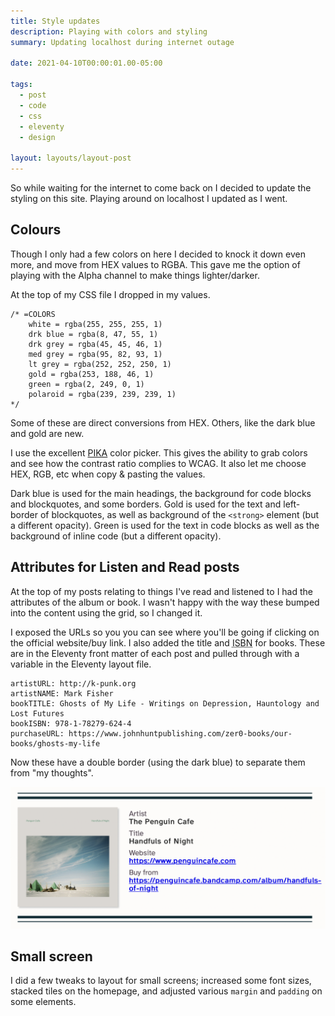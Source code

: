 ```yaml
---
title: Style updates 
description: Playing with colors and styling
summary: Updating localhost during internet outage

date: 2021-04-10T00:00:01.00-05:00

tags:
  - post
  - code
  - css
  - eleventy
  - design

layout: layouts/layout-post
---
```

So while waiting for the internet to come back on I decided to update the styling on this site. Playing around on localhost I updated as I went.

## Colours
Though I only had a few colors on here I decided to knock it down even more, and move from HEX values to RGBA. This gave me the option of playing with the Alpha channel to make things lighter/darker.

At the top of my CSS file I dropped in my values.

```
/* =COLORS
    white = rgba(255, 255, 255, 1)
    drk blue = rgba(8, 47, 55, 1)
    drk grey = rgba(45, 45, 46, 1)
    med grey = rgba(95, 82, 93, 1)
    lt grey = rgba(252, 252, 250, 1)
    gold = rgba(253, 188, 46, 1)
    green = rgba(2, 249, 0, 1)
    polaroid = rgba(239, 239, 239, 1)
*/

```
Some of these are direct conversions from HEX. Others, like the dark blue and gold are new.

I use the excellent [PIKA](https://superhighfives.com/pika "open source MacOS app") color picker. This gives the ability to grab colors and see how the contrast ratio complies to WCAG. It also let me choose HEX, RGB, etc when copy & pasting the values.

Dark blue is used for the main headings, the background for code blocks and blockquotes, and some borders. Gold is used for the text and left-border of blockquotes, as well as background of the `<strong>` element (but a different opacity). Green is used for the text in code blocks as well as the background of inline code (but a different opacity). 

## Attributes for Listen and Read posts
At the top of my posts relating to things I've read and listened to I had the attributes of the album or book. I wasn't happy with the way these bumped into the content using the grid, so I changed it.

I exposed the URLs so you you can see where you'll be going if clicking on the official website/buy link. I also added the title and <abbr title="International Standard Book Number">ISBN</abbr> for books.  These are in the Eleventy front matter of each post and pulled through with a variable in the Eleventy layout file.

```
artistURL: http://k-punk.org
artistNAME: Mark Fisher
bookTITLE: Ghosts of My Life - Writings on Depression, Hauntology and Lost Futures
bookISBN: 978-1-78279-624-4
purchaseURL: https://www.johnhuntpublishing.com/zer0-books/our-books/ghosts-my-life
```
Now these have a double border (using the dark blue) to separate them from "my thoughts". 

<p><img class="img-border" alt="screen shot of listen attributes styling" src="/img/screenshot-listen-attributes.png"></p>

## Small screen
I did a few tweaks to layout for small screens; increased some font sizes, stacked tiles on the homepage, and adjusted various `margin` and `padding` on some elements.
